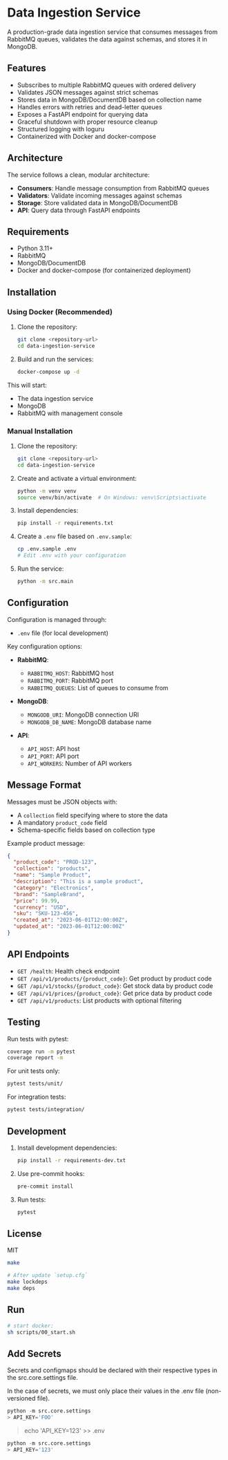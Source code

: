 # Data Ingestion Service

A production-grade data ingestion service that consumes messages from RabbitMQ queues, validates the data against schemas, and stores it in MongoDB.

## Features

- Subscribes to multiple RabbitMQ queues with ordered delivery
- Validates JSON messages against strict schemas
- Stores data in MongoDB/DocumentDB based on collection name
- Handles errors with retries and dead-letter queues
- Exposes a FastAPI endpoint for querying data
- Graceful shutdown with proper resource cleanup
- Structured logging with loguru
- Containerized with Docker and docker-compose

## Architecture

The service follows a clean, modular architecture:

- **Consumers**: Handle message consumption from RabbitMQ queues
- **Validators**: Validate incoming messages against schemas
- **Storage**: Store validated data in MongoDB/DocumentDB
- **API**: Query data through FastAPI endpoints

## Requirements

- Python 3.11+
- RabbitMQ
- MongoDB/DocumentDB
- Docker and docker-compose (for containerized deployment)

## Installation

### Using Docker (Recommended)

1. Clone the repository:
   ```bash
   git clone <repository-url>
   cd data-ingestion-service
   ```

2. Build and run the services:
   ```bash
   docker-compose up -d
   ```

This will start:
- The data ingestion service
- MongoDB
- RabbitMQ with management console

### Manual Installation

1. Clone the repository:
   ```bash
   git clone <repository-url>
   cd data-ingestion-service
   ```

2. Create and activate a virtual environment:
   ```bash
   python -m venv venv
   source venv/bin/activate  # On Windows: venv\Scripts\activate
   ```

3. Install dependencies:
   ```bash
   pip install -r requirements.txt
   ```

4. Create a `.env` file based on `.env.sample`:
   ```bash
   cp .env.sample .env
   # Edit .env with your configuration
   ```

5. Run the service:
   ```bash
   python -m src.main
   ```

## Configuration

Configuration is managed through:
- `.env` file (for local development)

Key configuration options:

- **RabbitMQ**:
  - `RABBITMQ_HOST`: RabbitMQ host
  - `RABBITMQ_PORT`: RabbitMQ port
  - `RABBITMQ_QUEUES`: List of queues to consume from

- **MongoDB**:
  - `MONGODB_URI`: MongoDB connection URI
  - `MONGODB_DB_NAME`: MongoDB database name

- **API**:
  - `API_HOST`: API host
  - `API_PORT`: API port
  - `API_WORKERS`: Number of API workers

## Message Format

Messages must be JSON objects with:
- A `collection` field specifying where to store the data
- A mandatory `product_code` field
- Schema-specific fields based on collection type

Example product message:
```json
{
  "product_code": "PROD-123",
  "collection": "products",
  "name": "Sample Product",
  "description": "This is a sample product",
  "category": "Electronics",
  "brand": "SampleBrand",
  "price": 99.99,
  "currency": "USD",
  "sku": "SKU-123-456",
  "created_at": "2023-06-01T12:00:00Z",
  "updated_at": "2023-06-01T12:00:00Z"
}
```

## API Endpoints

- `GET /health`: Health check endpoint
- `GET /api/v1/products/{product_code}`: Get product by product code
- `GET /api/v1/stocks/{product_code}`: Get stock data by product code
- `GET /api/v1/prices/{product_code}`: Get price data by product code
- `GET /api/v1/products`: List products with optional filtering

## Testing

Run tests with pytest:

```bash
coverage run -m pytest
coverage report -m
```

For unit tests only:
```bash
pytest tests/unit/
```

For integration tests:
```bash
pytest tests/integration/
```

## Development

1. Install development dependencies:
   ```bash
   pip install -r requirements-dev.txt
   ```

2. Use pre-commit hooks:
   ```bash
   pre-commit install
   ```

3. Run tests:
   ```bash
   pytest
   ```

## License

MIT

```sh
make

# After update `setup.cfg`
make lockdeps
make deps
```

## Run
```sh
# start docker:
sh scripts/00_start.sh
```


## Add Secrets

Secrets and configmaps should be declared with their respective types in the src.core.settings file.

In the case of secrets, we must only place their values ​​in the .env file (non-versioned file).

```py
python -m src.core.settings
> API_KEY='FOO'
```

> echo 'API_KEY=123' >> .env

```py
python -m src.core.settings
> API_KEY='123'
```
